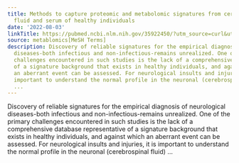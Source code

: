 ```yaml
---
title: Methods to capture proteomic and metabolomic signatures from cerebrospinal
  fluid and serum of healthy individuals
date: '2022-08-03'
linkTitle: https://pubmed.ncbi.nlm.nih.gov/35922450/?utm_source=curl&utm_medium=rss&utm_campaign=pubmed-2&utm_content=1Zkrxt7ktlCbHBXEV3v65xxSnkSWNsJ1A6Fq3gBniKhGfIUslK&fc=20210907212339&ff=20220805211845&v=2.17.7
source: metablomics[MeSH Terms]
description: Discovery of reliable signatures for the empirical diagnosis of neurological
  diseases-both infectious and non-infectious-remains unrealized. One of the primary
  challenges encountered in such studies is the lack of a comprehensive database representative
  of a signature background that exists in healthy individuals, and against which
  an aberrant event can be assessed. For neurological insults and injuries, it is
  important to understand the normal profile in the neuronal (cerebrospinal fluid)
  ...
---
```

Discovery of reliable signatures for the empirical diagnosis of neurological diseases-both infectious and non-infectious-remains unrealized. One of the primary challenges encountered in such studies is the lack of a comprehensive database representative of a signature background that exists in healthy individuals, and against which an aberrant event can be assessed. For neurological insults and injuries, it is important to understand the normal profile in the neuronal (cerebrospinal fluid) ...